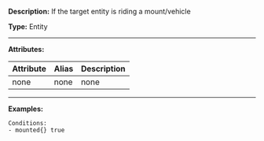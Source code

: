 **Description:** If the target entity is riding a mount/vehicle

**Type:** Entity

---

**Attributes:**

| Attribute | Alias | Description |
| --------- | ----- | ----------- |
| none      | none  | none        |

---

**Examples:**

```
Conditions:
- mounted{} true
```
